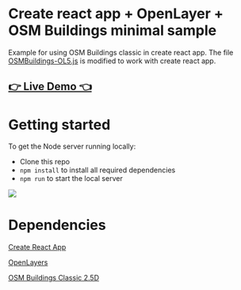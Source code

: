 # Create react app + OpenLayer + OSM Buildings minimal sample

Example for using OSM Buildings classic in create react app.
The file [OSMBuildings-OL5.js](src/OSMBuildings-OL5.js) is modified to work with create react app.

## [👉 Live Demo 👈](https://all4gis.github.io/OSMSample/)

# Getting started
To get the Node server running locally:

 - Clone this repo
 - `npm install` to install all required dependencies
 - `npm run` to start the local server


![](screenshot.gif)


# Dependencies
[Create React App](https://github.com/facebook/create-react-app) 

[OpenLayers](https://github.com/openlayers/openlayers) 

[OSM Buildings Classic 2.5D](https://github.com/kekscom/osmbuildings) 
